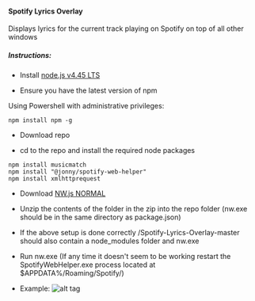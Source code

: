#### Spotify Lyrics Overlay
Displays lyrics for the current track playing on Spotify on top of all other windows

##### Instructions:
* Install [node.js v4.45 LTS](https://nodejs.org/en/)

* Ensure you have the latest version of npm 

Using Powershell with administrative privileges: 
```
npm install npm -g
```

* Download repo

* cd to the repo and install the required node packages

```
npm install musicmatch
npm install "@jonny/spotify-web-helper"
npm install xmlhttprequest
```
* Download [NW.js NORMAL](http://nwjs.io/)

* Unzip the contents of the folder in the zip into the repo folder (nw.exe should be in the same directory as package.json)

* If the above setup is done correctly /Spotify-Lyrics-Overlay-master should also contain a node_modules folder and nw.exe

* Run nw.exe (If any time it doesn't seem to be working restart the SpotifyWebHelper.exe process located at $APPDATA%/Roaming/Spotify/)

* Example: ![alt tag](https://www.dropbox.com/s/l70lu0xjc09kijm/Screenshot%202016-06-22%2019.33.28.png?dl=0) 

